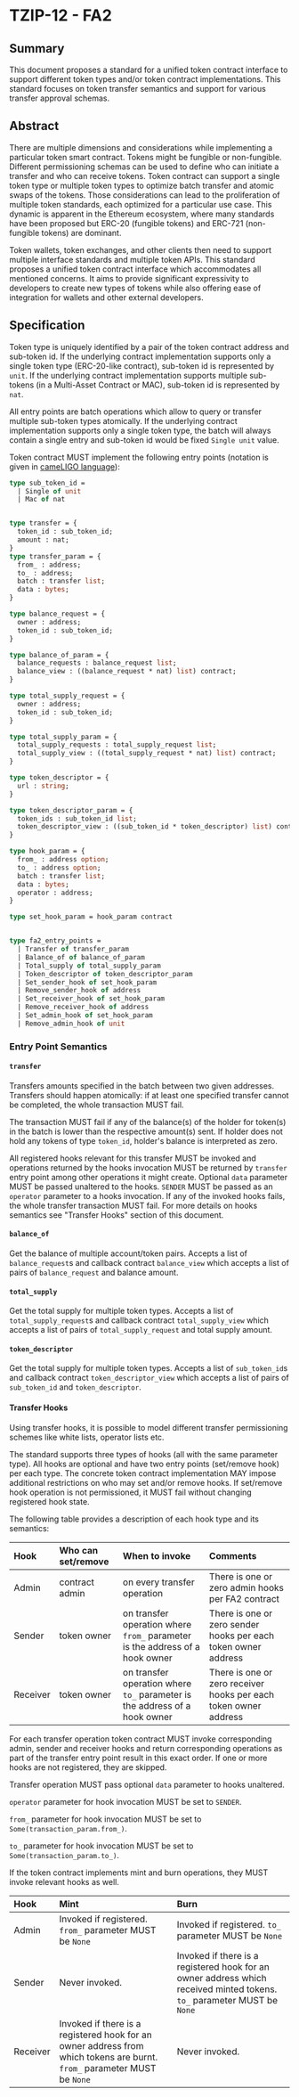 # TZIP-12 - FA2

## Summary

This document proposes a standard for a unified token contract interface to support
different token types and/or token contract implementations.
This standard focuses on token transfer semantics and support for various transfer
approval schemas.

## Abstract

There are multiple dimensions and considerations while implementing a particular
token smart contract. Tokens might be fungible or non-fungible. Different
permissioning schemas can be used to define who can initiate a transfer and who
can receive tokens. Token contract can support a single token type or multiple
token types to optimize batch transfer and atomic swaps of the tokens. Those
considerations can lead to the proliferation of multiple token standards, each optimized
for a particular use case. This dynamic is apparent in the Ethereum ecosystem, where 
many standards have been proposed but ERC-20 (fungible tokens) and ERC-721 (non-fungible tokens) are dominant.

Token wallets, token exchanges, and other clients then need to support multiple interface standards
and multiple token APIs. This standard proposes a unified token contract interface
which accommodates all mentioned concerns. It aims to provide significant expressivity 
to developers to create new types of tokens while also offering ease of integration for wallets and other external developers.

## Specification

Token type is uniquely identified by a pair of the token contract address and
sub-token id. If the underlying contract implementation supports only a single
token type (ERC-20-like contract), sub-token id is represented by `unit`. If the
underlying contract implementation supports multiple sub-tokens (in a Multi-Asset Contract or MAC), sub-token
id is represented by `nat`.

All entry points are batch operations which allow to query or transfer multiple
sub-token types atomically. If the underlying contract implementation supports
only a single token type, the batch will always contain a single entry and sub-token
id would be fixed `Single unit` value.

Token contract MUST implement the following entry points (notation is given in
[cameLIGO language](https://ligolang.org)):

```ocaml
type sub_token_id =
  | Single of unit
  | Mac of nat


type transfer = {
  token_id : sub_token_id;
  amount : nat;
}
type transfer_param = {
  from_ : address;
  to_ : address;
  batch : transfer list;
  data : bytes;
}

type balance_request = {
  owner : address; 
  token_id : sub_token_id;  
}

type balance_of_param = {
  balance_requests : balance_request list;
  balance_view : ((balance_request * nat) list) contract;
}

type total_supply_request = {
  owner : address; 
  token_id : sub_token_id;  
}

type total_supply_param = {
  total_supply_requests : total_supply_request list;
  total_supply_view : ((total_supply_request * nat) list) contract;
}

type token_descriptor = {
  url : string;
}

type token_descriptor_param = {
  token_ids : sub_token_id list;
  token_descriptor_view : ((sub_token_id * token_descriptor) list) contract
}

type hook_param = {
  from_ : address option;
  to_ : address option;
  batch : transfer list;
  data : bytes;
  operator : address;
}

type set_hook_param = hook_param contract


type fa2_entry_points =
  | Transfer of transfer_param
  | Balance_of of balance_of_param
  | Total_supply of total_supply_param
  | Token_descriptor of token_descriptor_param
  | Set_sender_hook of set_hook_param
  | Remove_sender_hook of address
  | Set_receiver_hook of set_hook_param
  | Remove_receiver_hook of address
  | Set_admin_hook of set_hook_param
  | Remove_admin_hook of unit
```

### Entry Point Semantics

#### `transfer`

Transfers amounts specified in the batch between two given addresses. Transfers
should happen atomically: if at least one specified transfer cannot be completed,
the whole transaction MUST fail.

The transaction MUST fail if any of the balance(s) of the holder for token(s) in
the batch is lower than the respective amount(s) sent. If holder does not hold any
tokens of type `token_id`, holder's balance is interpreted as zero.

All registered hooks relevant for this transfer MUST be invoked and operations
returned by the hooks invocation MUST be returned by `transfer` entry point among
other operations it might create. Optional `data` parameter MUST be passed unaltered
to the hooks. `SENDER` MUST be passed as an `operator` parameter to a hooks invocation.
If any of the invoked hooks fails, the whole transfer transaction MUST fail.
For more details on hooks semantics see "Transfer Hooks" section of this document.

#### `balance_of`

Get the balance of multiple account/token pairs. Accepts a list of `balance_request`s
and callback contract `balance_view` which accepts a list of pairs of `balance_request`
and balance amount.

#### `total_supply`

Get the total supply for multiple token types. Accepts a list of `total_supply_request`s
and callback contract `total_supply_view` which accepts a list of pairs of
`total_supply_request` and total supply amount.

#### `token_descriptor`

Get the total supply for multiple token types. Accepts a list of `sub_token_id`s
and callback contract `token_descriptor_view` which accepts a list of pairs of
`sub_token_id` and `token_descriptor`.

#### Transfer Hooks

Using transfer hooks, it is possible to model different transfer permissioning
schemes like white lists, operator lists etc.

The standard supports three types of hooks (all with the same parameter type).
All hooks are optional and have two entry points (set/remove hook) per each type.
The concrete token contract implementation MAY impose additional restrictions on
who may set and/or remove hooks. If set/remove hook operation is not permissioned,
it MUST fail without changing registered hook state.

The following table provides a description of each hook type and its semantics:

| Hook  | Who can set/remove | When to invoke | Comments                       |
| :---  | :----------------- | :------------- | :----------------------------- |
| Admin | contract admin     | on every transfer operation | There is one or zero admin hooks per FA2 contract |
| Sender| token owner        | on transfer operation where `from_` parameter is the address of a hook owner | There is one or zero sender hooks per each token owner address |
| Receiver| token owner      | on transfer operation where `to_` parameter is the address of a hook owner | There is one or zero receiver hooks per each token owner address |

For each transfer operation token contract MUST invoke corresponding admin, sender
and receiver hooks and return corresponding operations as part of the transfer entry
point result in this exact order. If one or more hooks are not registered, they
are skipped.

Transfer operation MUST pass optional `data` parameter to hooks unaltered.

`operator` parameter for hook invocation MUST be set to `SENDER`.

`from_` parameter for hook invocation MUST be set to `Some(transaction_param.from_)`.

`to_` parameter for hook invocation MUST be set to `Some(transaction_param.to_)`.

If the token contract implements mint and burn operations, they MUST invoke relevant
hooks as well.

| Hook |  Mint | Burn |
| :--- | :---- | :--- |
| Admin | Invoked if registered. `from_` parameter MUST be `None` | Invoked if registered. `to_` parameter MUST be `None`|
| Sender | Never invoked. | Invoked if there is a registered hook for an owner address which received minted tokens.  `to_` parameter MUST be `None` |
| Receiver | Invoked if there is a registered hook for an owner address from which tokens are burnt.  `from_` parameter MUST be `None` | Never invoked.|